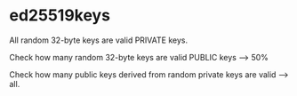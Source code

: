 # ed25519keys

All random 32-byte keys are valid PRIVATE keys.

Check how many random 32-byte keys are valid PUBLIC keys --> 50%

Check how many public keys derived from random private keys are valid --> all.
